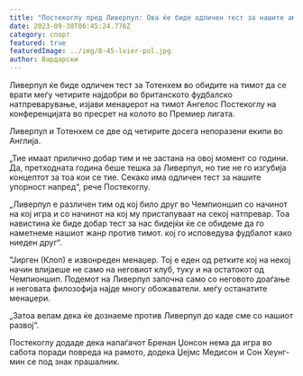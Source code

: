 ```yaml
---
title: "Постекоглу пред Ливерпул: Ова ќе биде одличен тест за нашите амбиции"
date: 2023-09-30T06:45:24.776Z
category: спорт
featured: true
featuredImage: ../img/8-45-lvier-pul.jpg
author: Вардарски
---
```

Ливерпул ќе биде одличен тест за Тотенхем во обидите на тимот да се врати меѓу четирите најдобри во британското фудбалско натпреварување, изјави менаџерот на тимот Ангелос Постекоглу на конференцијата во пресрет на колото во Премиер лигата.

Ливерпул и Тотенхем се две од четирите досега непоразени екипи во Англија.

„Тие имаат прилично добар тим и не застана на овој момент со години. Да, претходната година беше тешка за Ливерпул, но тие не го изгубија концептот за тоа кои се тие. Секако има одличен тест за нашите упорност напред“, рече Постекоглу.

„Ливерпул е различен тим од кој било друг во Чемпионшип со начинот на кој игра и со начинот на кој му пристапуваат на секој натпревар. Тоа навистина ќе биде добар тест за нас бидејќи ќе се обидеме да го наметнеме нашиот жанр против тимот. кој го исповедува фудбалот како ниеден друг“.

"Јирген (Клоп) е извонреден менаџер. Тој е еден од ретките кој на некој начин влијаеше не само на неговиот клуб, туку и на остатокот од Чемпионшип. Подемот на Ливерпул започна само со неговото доаѓање и неговата филозофија најде многу обожаватели. меѓу останатите менаџери.

„Затоа велам дека ќе дознаеме против Ливерпул
до каде сме со нашиот развој“.

Постекоглу додаде дека напаѓачот Бренан Џонсон нема да игра во сабота поради повреда на рамото, додека Џејмс Медисон и Сон Хеунг-мин се под знак прашалник.
